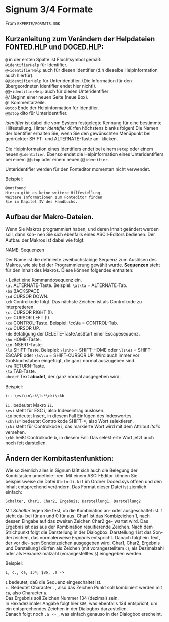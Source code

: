 # Signum 3/4 Formate

From `EXPERTE/FORMATS.SDK`

## Kurzanleitung zum Verändern der Helpdateien FONTED.HLP und DOCED.HLP:

`@` in der ersten Spalte ist Fluchtsymbol gemäß:  
`@identifierHelp` für Identifier.  
`@+identifierHelp` auch für diesen Identifier (d.h dieselbe Helpinformation auch hierfür).  
`@@identifierHelp` für Unteridentifier. (Die Information für den übergeordneten Identifier endet hier nicht!).  
`@@+identifierHelp` auch für diesen Unteridentifier  
`@/` Beginn einer neuen Seite (neue Box).  
`@!` Kommentarzeile.  
`@stop` Ende der Helpinformation für Identifier.  
`@@stop` dito für Unteridentifier.

*identifier* ist dabei die vom System festgelegte Kennung für eine bestimmte Hilfestellung.
Hinter *identifier* dürfen höchstens blanks folgen! Die Namen der Identifier erhalten Sie,
wenn Sie den gewünschten Menüpunkt bei gedrückter SHIFT- und ALTERNATE-Taste an-
klicken.

Die Helpinformation eines Identifiers endet bei einem `@stop` oder einem neuen `@identifier`.
Ebenso endet die Helpinformation eines Unteridentifiers bei einem `@@stop` oder einem
neuen `@@identifier`.

Unteridentifier werden für den Fonteditor momentan nicht verwendet.

Beispiel:

```
@notfound
Hierzu gibt es keine weitere Hilfestellung.
Weitere Informationen zum Fonteditor finden
Sie im Kapitel IV des Handbuchs.
```

## Aufbau der Makro-Dateien.

Wenn Sie Makros programmiert haben, und deren Inhalt geändert werden soll, dann kön-
nen Sie sich ebenfalls eines ASCII-Editors bedienen. Der Aufbau der Makros ist dabei
wie folgt:

NAME: Sequenzen

Der Name ist die definierte zweibuchstabige Sequenz zum Auslösen des Makros, wie sie
bei der Programmierung gewählt wurde. **Sequenzen** steht für den Inhalt des Makros.
Diese können folgendes enthalten:

`\` Leitet eine Kommandosequenz ein.  
`\al` ALTERNATE-Taste. Beispiel: `\al\ta` = ALTERNATE-Tab.  
`\ba` BACKSPACE  
`\cd` CURSOR DOWN.  
`\ck` Controlkode folgt. Das nächste Zeichen ist als Controlkode zu interpretieren.  
`\cl` CURSOR RIGHT (!).  
`\cr` CURSOR LEFT (!).  
`\co` CONTROL-Taste. Beispiel: \co\ta = CONTROL-Tab.  
`\cu` CURSOR UP.  
`\de` Betätigung der DELETE-Taste.\esStart einer Escapesequenz.  
`\ho` HOME-Taste.  
`\in` INSERT-Taste.  
`\ls` SHIFT-Taste. Beispiel: `\ls\ho` = SHIFT-HOME oder `\ls\es` = SHIFT-ESCAPE oder `\ls\cu` = SHIFT-CURSOR UP. Wird auch immer vor Großbuchstaben eingefügt, die ganz normal auszugeben sind.  
`\re` RETURN-Taste.  
`\ta` TAB-Taste.  
`abcdef` Text **abcdef**, der ganz normal ausgegeben wird.

Beispiel:

```
ii: \esi\in\ck\ls*\cki\ckb
```

`ii:` bedeutet Makro `ii`.  
`\esi` steht für ESC i, also Indexeintrag auslösen.  
`\in` bedeutet Insert, in diesem Fall Einfügen des Indexwortes.  
`\ck\ls*` bedeutet Controlkode SHIFT-*, also Wort selektieren.  
`\cki` steht für Controlkode i, das markierte Wort wird mit dem Attribut *italic* versehen.  
`\ckb` heißt Controlkode b, in diesem Fall: Das selektierte Wort jetzt auch noch fett darstellen.

## Ändern der Kombitastenfunktion:

Wie so ziemlich alles in Signum läßt sich auch die Belegung der Kombitasten umdefinie-
ren. Mit einem ASCII-Editor können Sie beispielsweise die Datei `Oldtotli.ktl` im Ordner
Doced.sys öffnen und den Inhalt entsprechend verändern.
Das Format dieser Datei ist ziemlich einfach:

    Schalter, Char1, Char2, Ergebnis; Darstellung1, Darstellung2

Mit *Schalter* legen Sie fest, ob die Kombination an- oder ausgeschaltet ist. 1 steht da-
bei für an und 0 für aus.
Char1 ist das Kombizeichen 1, nach dessen Eingabe auf das zweiten Zeichen Char2 ge-
wartet wird. Das Ergebnis ist das aus der Kombination resultierende Zeichen.
Nach dem Strichpunkt folgt die Darstellung in der Dialogbox. Darstellung 1 ist das Son-
derzeichen, das normalerweise *Ergebnis* entspricht. Danach folgt ein Text, der vor die-
sem Sonderzeichen ausgegeben wird.
Char1, Char2, Ergebnis und Darstellung1 dürfen als Zeichen (mit vorangestelltem `c`), als
Dezimalzahl oder als Hexadezimalzahl (vorangestelltes `$`) eingegeben werden.

Beispiel:
```
1, c., ca, 134; $86, .a ->
```
`1` bedeutet, daß die Sequenz eingeschaltet ist.  
`c.` Bedeutet Character `.`, also das Zeichen Punkt soll kombiniert werden mit `ca`, also Character `a`.  
Das Ergebnis soll Zeichen Nummer 134 (dezimal) sein.  
In Hexadezimaler Angabe folgt hier `$86`, was ebenfalls 134 entspricht, um ein entsprechendes Zeichen in der Dialogbox darzustellen.  
Danach folgt noch `.a -> `, was einfach genauso in der Dialogbox erscheint.
